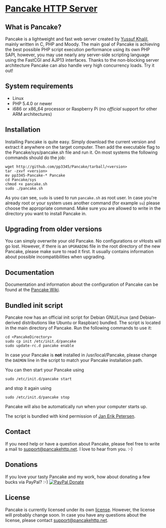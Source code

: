# [Pancake HTTP Server](http://pancakehttp.net)

## What is Pancake?

Pancake is a lightweight and fast web server created by [Yussuf Khalil](https://github.com/pp3345), mainly written in C, PHP and Moody.
The main goal of Pancake is achieving the best possible PHP script execution performance using its own PHP SAPI, however,
you may use nearly any server-side scripting language using the FastCGI and AJP13 interfaces. Thanks to the non-blocking server architecture
Pancake can also handle very high concurrency loads. Try it out!

## System requirements

* Linux
* PHP 5.4.0 or newer
* i686 or x86_64 processor or Raspberry Pi (no *official* support for other ARM architectures)

## Installation

Installing Pancake is quite easy. Simply download the current version and extract it anywhere on the target computer.
Then add the executable flag to the Pancake/sys/pancake.sh file and run it. On most systems the following commands should do the job:

    wget http://github.com/pp3345/Pancake/tarball/<version>
    tar -zxvf <version>
    mv pp3345-Pancake-* Pancake
    cd Pancake/sys
    chmod +x pancake.sh
    sudo ./pancake.sh

As you can see, `sudo` is used to run `pancake.sh` as root user. In case you're already root or your system uses another command (for example `su`)
please choose the appropriate command. Make sure you are allowed to write in the directory you want to install Pancake in.

## Upgrading from older versions

You can simply overwrite your old Pancake. No configurations or vHosts will go lost. However, if there is an `UPGRADING` file in the root directory
of the new Pancake, please make sure to read it first. It usually contains information about possible incompatibilities when upgrading.

## Documentation

Documentation and information about the configuration of Pancake can be found at the [Pancake Wiki](https://github.com/pp3345/Pancake/wiki).

## Bundled init script

Pancake now has an official init script for Debian GNU/Linux (and Debian-derived distributions like Ubuntu or Raspbian) bundled.
The script is located in the main directory of Pancake. Run the following commands to use it:

    cd <PancakeDirectory>
    sudo cp init /etc/init.d/pancake
    sudo update-rc.d pancake enable
    
In case your Pancake is **not** installed in /usr/local/Pancake, please change the `DAEMON` line in the script to match your Pancake installation path.

You can then start your Pancake using

    sudo /etc/init.d/pancake start
    
and stop it again using

    sudo /etc/init.d/pancake stop
    
Pancake will also be automatically run when your computer starts up.

The script is bundled with kind permission of [Jan Erik Petersen](https://github.com/marco01809).

## Contact

If you need help or have a question about Pancake, please feel free to write a mail to [support@pancakehttp.net](mailto:support@pancakehttp.net).
I love to hear from you. :-)

## Donations

If you love your tasty Pancake and my work, how about donating a few bucks via PayPal? :-) [![PayPal Donate](https://www.paypalobjects.com/en_US/i/btn/btn_donate_LG.gif)](https://www.paypal.com/cgi-bin/webscr?cmd=_s-xclick&hosted_button_id=89CFQ7SFX3MWY)

## License

Pancake is currently licensed under its own [license](http://pancakehttp.net/license/).
However, the license will probably change soon. In case you have any questions about the license, please contact [support@pancakehttp.net](mailto:support@pancakehttp.net).
